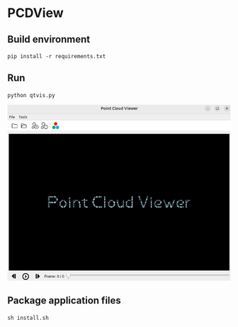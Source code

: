 # PCDView

## Build environment

```
pip install -r requirements.txt
```

## Run
```
python qtvis.py
```

![alt text](doc/interface.png)


## Package application files
```
sh install.sh
```
